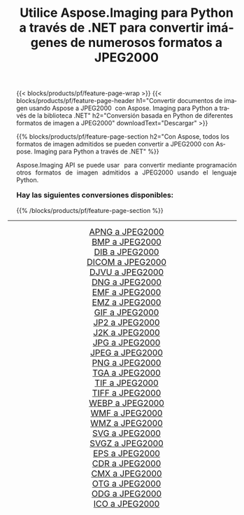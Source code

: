 ﻿---
title: Utilice Aspose.Imaging para Python a través de .NET para convertir imágenes de numerosos formatos a JPEG2000 
weight: 3920
url: /es/python-net/conversion/to/jpeg2000/ 
lang: es
langdirlevel: 2
locales: zh-hans,ja,it,ru,de,es,fr,nl,id,lt,pl,pt,vi,tr,ko,zh-hant,ar,hi,th,sv,cs,uk,he
description: Puede usar Aspose.Imaging para Python a través de la biblioteca .NET para convertir una variedad de formatos a JPEG2000
---

{{< blocks/products/pf/feature-page-wrap >}}
{{< blocks/products/pf/feature-page-header h1="Convertir documentos de imagen usando Aspose a JPEG2000  con Aspose. Imaging para Python a través de la biblioteca .NET" h2="Conversión basada en Python de diferentes formatos de imagen a JPEG2000" downloadText="Descargar" >}}


{{% blocks/products/pf/feature-page-section  h2="Con Aspose, todos los formatos de imagen admitidos se pueden convertir a JPEG2000 con Aspose. Imaging para Python a través de .NET" %}}
<p align=justify>Aspose.Imaging API se puede usar  para convertir mediante programación otros formatos de imagen admitidos a JPEG2000 usando el lenguaje Python.</p>
<h3 style="margin-top:16px;">
Hay las siguientes conversiones disponibles:
</h3>
{{% /blocks/products/pf/feature-page-section %}}
<div class="container-fluid productfamilypage bg-gray">
    <div class="convertypes bg-gray agp-content section">
        <div class="container">
		<hr style="margin-left:-20px;"/>
		<div class="row other-converters" style="gap: 10px;font-size: 19px;text-align:center;">
		    <div class='col-md-3 other-converter remove-lp remove-rp'><a href="/imaging/es/python-net/conversion/apng-to-jpeg2000/" style="padding:15px;">APNG a JPEG2000</a></div>
<div class='col-md-3 other-converter remove-lp remove-rp'><a href="/imaging/es/python-net/conversion/bmp-to-jpeg2000/" style="padding:15px;">BMP a JPEG2000</a></div>
<div class='col-md-3 other-converter remove-lp remove-rp'><a href="/imaging/es/python-net/conversion/dib-to-jpeg2000/" style="padding:15px;">DIB a JPEG2000</a></div>
<div class='col-md-3 other-converter remove-lp remove-rp'><a href="/imaging/es/python-net/conversion/dicom-to-jpeg2000/" style="padding:15px;">DICOM a JPEG2000</a></div>
<div class='col-md-3 other-converter remove-lp remove-rp'><a href="/imaging/es/python-net/conversion/djvu-to-jpeg2000/" style="padding:15px;">DJVU a JPEG2000</a></div>
<div class='col-md-3 other-converter remove-lp remove-rp'><a href="/imaging/es/python-net/conversion/dng-to-jpeg2000/" style="padding:15px;">DNG a JPEG2000</a></div>
<div class='col-md-3 other-converter remove-lp remove-rp'><a href="/imaging/es/python-net/conversion/emf-to-jpeg2000/" style="padding:15px;">EMF a JPEG2000</a></div>
<div class='col-md-3 other-converter remove-lp remove-rp'><a href="/imaging/es/python-net/conversion/emz-to-jpeg2000/" style="padding:15px;">EMZ a JPEG2000</a></div>
<div class='col-md-3 other-converter remove-lp remove-rp'><a href="/imaging/es/python-net/conversion/gif-to-jpeg2000/" style="padding:15px;">GIF a JPEG2000</a></div>
<div class='col-md-3 other-converter remove-lp remove-rp'><a href="/imaging/es/python-net/conversion/jp2-to-jpeg2000/" style="padding:15px;">JP2 a JPEG2000</a></div>
<div class='col-md-3 other-converter remove-lp remove-rp'><a href="/imaging/es/python-net/conversion/j2k-to-jpeg2000/" style="padding:15px;">J2K a JPEG2000</a></div>
<div class='col-md-3 other-converter remove-lp remove-rp'><a href="/imaging/es/python-net/conversion/jpg-to-jpeg2000/" style="padding:15px;">JPG a JPEG2000</a></div>
<div class='col-md-3 other-converter remove-lp remove-rp'><a href="/imaging/es/python-net/conversion/jpeg-to-jpeg2000/" style="padding:15px;">JPEG a JPEG2000</a></div>
<div class='col-md-3 other-converter remove-lp remove-rp'><a href="/imaging/es/python-net/conversion/png-to-jpeg2000/" style="padding:15px;">PNG a JPEG2000</a></div>
<div class='col-md-3 other-converter remove-lp remove-rp'><a href="/imaging/es/python-net/conversion/tga-to-jpeg2000/" style="padding:15px;">TGA a JPEG2000</a></div>
<div class='col-md-3 other-converter remove-lp remove-rp'><a href="/imaging/es/python-net/conversion/tif-to-jpeg2000/" style="padding:15px;">TIF a JPEG2000</a></div>
<div class='col-md-3 other-converter remove-lp remove-rp'><a href="/imaging/es/python-net/conversion/tiff-to-jpeg2000/" style="padding:15px;">TIFF a JPEG2000</a></div>
<div class='col-md-3 other-converter remove-lp remove-rp'><a href="/imaging/es/python-net/conversion/webp-to-jpeg2000/" style="padding:15px;">WEBP a JPEG2000</a></div>
<div class='col-md-3 other-converter remove-lp remove-rp'><a href="/imaging/es/python-net/conversion/wmf-to-jpeg2000/" style="padding:15px;">WMF a JPEG2000</a></div>
<div class='col-md-3 other-converter remove-lp remove-rp'><a href="/imaging/es/python-net/conversion/wmz-to-jpeg2000/" style="padding:15px;">WMZ a JPEG2000</a></div>
<div class='col-md-3 other-converter remove-lp remove-rp'><a href="/imaging/es/python-net/conversion/svg-to-jpeg2000/" style="padding:15px;">SVG a JPEG2000</a></div>
<div class='col-md-3 other-converter remove-lp remove-rp'><a href="/imaging/es/python-net/conversion/svgz-to-jpeg2000/" style="padding:15px;">SVGZ a JPEG2000</a></div>
<div class='col-md-3 other-converter remove-lp remove-rp'><a href="/imaging/es/python-net/conversion/eps-to-jpeg2000/" style="padding:15px;">EPS a JPEG2000</a></div>
<div class='col-md-3 other-converter remove-lp remove-rp'><a href="/imaging/es/python-net/conversion/cdr-to-jpeg2000/" style="padding:15px;">CDR a JPEG2000</a></div>
<div class='col-md-3 other-converter remove-lp remove-rp'><a href="/imaging/es/python-net/conversion/cmx-to-jpeg2000/" style="padding:15px;">CMX a JPEG2000</a></div>
<div class='col-md-3 other-converter remove-lp remove-rp'><a href="/imaging/es/python-net/conversion/otg-to-jpeg2000/" style="padding:15px;">OTG a JPEG2000</a></div>
<div class='col-md-3 other-converter remove-lp remove-rp'><a href="/imaging/es/python-net/conversion/odg-to-jpeg2000/" style="padding:15px;">ODG a JPEG2000</a></div>
<div class='col-md-3 other-converter remove-lp remove-rp'><a href="/imaging/es/python-net/conversion/ico-to-jpeg2000/" style="padding:15px;">ICO a JPEG2000</a></div>
                </div>
        </div>
    </div>
</div>
<br/>

